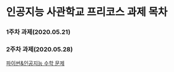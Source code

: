 # 인공지능 사관학교 프리코스 과제 목차

### 1주차 과제(2020.05.21)

### 2주차 과제(2020.05.28)
   [파이썬&인공지능 수학 문제](https://github.com/goni8309/assignment/blob/master/2%EC%A3%BC%EC%B0%A8%EA%B3%BC%EC%A0%9C.ipynb, "2주차 과제")
